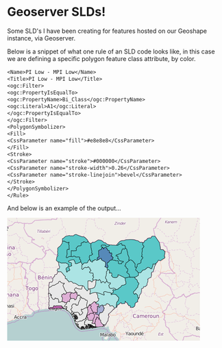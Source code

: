 # Geoserver SLDs!
Some SLD's I have been creating for features hosted on our Geoshape instance, via Geoserver. 

Below is a snippet of what one rule of an SLD code looks like, in this case we are defining a specific polygon feature class attribute, by color. 

```<Rule>
<Name>PI Low - MPI Low</Name>
<Title>PI Low - MPI Low</Title>
<ogc:Filter>
<ogc:PropertyIsEqualTo>
<ogc:PropertyName>Bi_Class</ogc:PropertyName>
<ogc:Literal>A1</ogc:Literal>
</ogc:PropertyIsEqualTo>
</ogc:Filter>
<PolygonSymbolizer>
<Fill>
<CssParameter name="fill">#e8e8e8</CssParameter>
</Fill>
<Stroke>
<CssParameter name="stroke">#000000</CssParameter>
<CssParameter name="stroke-width">0.26</CssParameter>
<CssParameter name="stroke-linejoin">bevel</CssParameter>
</Stroke>
</PolygonSymbolizer>
</Rule>
```
And below is an example of the output...

![Sample SLD Output](https://github.com/Nickgis/Geoserver_SLD-s/blob/master/SLD_ExampleOutput.png?raw=true "Sample")
